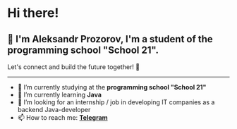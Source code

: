 
# Hi there! 
## 👋 I'm Aleksandr Prozorov, I'm a student of the programming school "School 21".

Let's connect and build the future together! 🌟

---

- 🔭 I’m currently studying at the **programming school "School 21"**
- 🌱 I’m currently learning **Java**
- 👯 I’m looking for an internship / job in developing IT companies as a backend Java-developer
- 📫 How to reach me:
  **[Telegram](https://t.me/mrsan4ess)**
  
